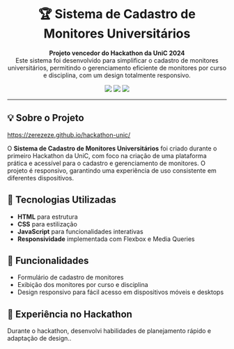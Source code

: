 <h1 align="center">
  🏆 Sistema de Cadastro de Monitores Universitários
</h1>

<p align="center">
  <strong>Projeto vencedor do Hackathon da UniC 2024</strong> <br>
  Este sistema foi desenvolvido para simplificar o cadastro de monitores universitários, permitindo o gerenciamento eficiente de monitores por curso e disciplina, com um design totalmente responsivo.
</p>

<div align="center">
  <img src="https://img.shields.io/badge/Status-Conclu%C3%ADdo-brightgreen">
  <img src="https://img.shields.io/badge/Stack-HTML%20%7C%20CSS%20%7C%20JavaScript-blue">
  <img src="https://img.shields.io/badge/Design-Responsivo-ff69b4">
</div>

---

## 💡 Sobre o Projeto

https://zerezeze.github.io/hackathon-unic/

O **Sistema de Cadastro de Monitores Universitários** foi criado durante o primeiro Hackathon da UniC, com foco na criação de uma plataforma prática e acessível para o cadastro e gerenciamento de monitores. O projeto é responsivo, garantindo uma experiência de uso consistente em diferentes dispositivos.

## 🚀 Tecnologias Utilizadas
- **HTML** para estrutura
- **CSS** para estilização
- **JavaScript** para funcionalidades interativas
- **Responsividade** implementada com Flexbox e Media Queries

## 🎯 Funcionalidades
- Formulário de cadastro de monitores
- Exibição dos monitores por curso e disciplina
- Design responsivo para fácil acesso em dispositivos móveis e desktops

## 🏅 Experiência no Hackathon
Durante o hackathon, desenvolvi habilidades de planejamento rápido e adaptação de design..


